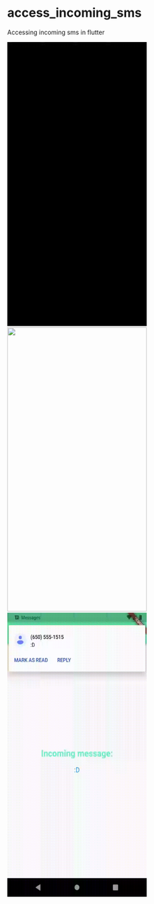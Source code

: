 # access_incoming_sms
 Accessing incoming sms in flutter

<img src='assets/sms3.gif' width="320" height="650"/><img src='assets/sms1.gif' width="320" height="650"/> <img src='assets/sms2.gif' width="320" height="650"/>   
